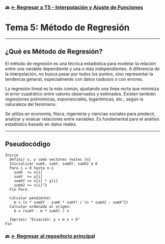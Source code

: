 ### 🔙 [← Regresar a T5 - Interpolación y Ajuste de Funciones](https://github.com/ANTONY2812/M-todosNum-ricosLalo/tree/main/T5%20-%20Interpolaci%C3%B3n%20y%20Ajuste%20de%20Funciones)

#   Tema 5: Método de Regresión


---

##  ¿Qué es Método de Regresión?

El método de regresión es una técnica estadística para modelar la relación entre una variable dependiente y una o más independientes. A diferencia de la interpolación, no busca pasar por todos los puntos, sino representar la tendencia general, especialmente con datos ruidosos o con errores.

La regresión lineal es la más común, ajustando una línea recta que minimiza el error cuadrático entre valores observados y estimados. Existen también regresiones polinómicas, exponenciales, logarítmicas, etc., según la naturaleza del fenómeno.

Se utiliza en economía, física, ingeniería y ciencias sociales para predecir, analizar y evaluar relaciones entre variables. Es fundamental para el análisis estadístico basado en datos reales.

---


##  Pseudocódigo

```text
Inicio
  Definir x, y como vectores reales [n]
  Inicializar sumX, sumY, sumXY, sumX2 a 0
  Para i = 0 hasta n-1
    sumX  += x[i]
    sumY  += y[i]
    sumXY += x[i] * y[i]
    sumX2 += x[i]^2
  Fin Para

  Calcular pendiente:
    m = (n * sumXY - sumX * sumY) / (n * sumX2 - sumX^2)
  Calcular ordenada al origen:
    b = (sumY - m * sumX) / n

  Imprimir "Ecuación: y = m x + b"
Fin
```

### 🔙 [← Regresar al repositorio principal](https://github.com/ANTONY2812/M-todosNum-ricosLalo)
